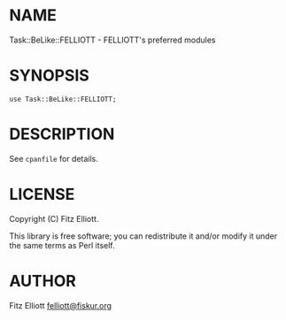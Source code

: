 # NAME

Task::BeLike::FELLIOTT - FELLIOTT's preferred modules

# SYNOPSIS

    use Task::BeLike::FELLIOTT;

# DESCRIPTION

See ` cpanfile ` for details.

# LICENSE

Copyright (C) Fitz Elliott.

This library is free software; you can redistribute it and/or modify
it under the same terms as Perl itself.

# AUTHOR

Fitz Elliott <felliott@fiskur.org>
